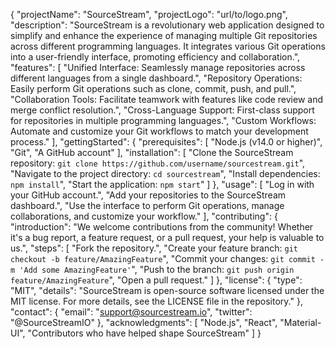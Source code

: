 {
  "projectName": "SourceStream",
  "projectLogo": "url/to/logo.png",
  "description": "SourceStream is a revolutionary web application designed to simplify and enhance the experience of managing multiple Git repositories across different programming languages. It integrates various Git operations into a user-friendly interface, promoting efficiency and collaboration.",
  "features": [
    "Unified Interface: Seamlessly manage repositories across different languages from a single dashboard.",
    "Repository Operations: Easily perform Git operations such as clone, commit, push, and pull.",
    "Collaboration Tools: Facilitate teamwork with features like code review and merge conflict resolution.",
    "Cross-Language Support: First-class support for repositories in multiple programming languages.",
    "Custom Workflows: Automate and customize your Git workflows to match your development process."
  ],
  "gettingStarted": {
    "prerequisites": [
      "Node.js (v14.0 or higher)",
      "Git",
      "A GitHub account"
    ],
    "installation": [
      "Clone the SourceStream repository: `git clone https://github.com/username/sourcestream.git`",
      "Navigate to the project directory: `cd sourcestream`",
      "Install dependencies: `npm install`",
      "Start the application: `npm start`"
    ]
  },
  "usage": [
    "Log in with your GitHub account.",
    "Add your repositories to the SourceStream dashboard.",
    "Use the interface to perform Git operations, manage collaborations, and customize your workflow."
  ],
  "contributing": {
    "introduction": "We welcome contributions from the community! Whether it's a bug report, a feature request, or a pull request, your help is valuable to us.",
    "steps": [
      "Fork the repository.",
      "Create your feature branch: `git checkout -b feature/AmazingFeature`",
      "Commit your changes: `git commit -m 'Add some AmazingFeature'`",
      "Push to the branch: `git push origin feature/AmazingFeature`",
      "Open a pull request."
    ]
  },
  "license": {
    "type": "MIT",
    "details": "SourceStream is open-source software licensed under the MIT license. For more details, see the LICENSE file in the repository."
  },
  "contact": {
    "email": "support@sourcestream.io",
    "twitter": "@SourceStreamIO"
  },
  "acknowledgments": [
    "Node.js",
    "React",
    "Material-UI",
    "Contributors who have helped shape SourceStream"
  ]
}
